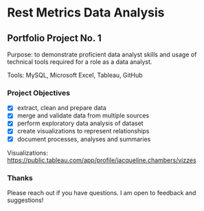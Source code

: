# Rest Metrics Data Analysis

## Portfolio Project No. 1

Purpose: to demonstrate proficient data analyst skills and usage of technical tools required for a role as a data analyst.

Tools: MySQL, Microsoft Excel, Tableau, GitHub

### Project Objectives

- [x] extract, clean and prepare data
- [x] merge and validate data from multiple sources
- [x] perform exploratory data analysis of dataset
- [x] create visualizations to represent relationships
- [x] document processes, analyses and summaries

Visualizations: <https://public.tableau.com/app/profile/jacqueline.chambers/vizzes>

### Thanks

Please reach out if you have questions. I am open to feedback and suggestions!
